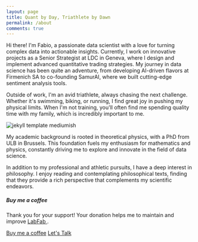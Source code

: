 ```yaml
---
layout: page
title: Quant by Day, Triathlete by Dawn
permalink: /about
comments: true
---
```


<div class="row justify-content-between">
<div class="col-md-8 pr-5">

<p>Hi there! I'm Fabio, a passionate data scientist with a love for turning complex data into actionable insights. Currently, I work on innovative projects as a Senior Strategist at LDC in Geneva, where I design and implement advanced quantitative trading strategies. My journey in data science has been quite an adventure, from developing AI-driven flavors at Firmenich SA to co-founding SamurAI, where we built cutting-edge sentiment analysis tools.

Outside of work, I'm an avid triathlete, always chasing the next challenge. Whether it's swimming, biking, or running, I find great joy in pushing my physical limits. When I'm not training, you'll often find me spending quality time with my family, which is incredibly important to me.</p>

<p class="mb-5"><img class="shadow-lg" src="{{site.baseurl}}/assets/images/souvenir.png" alt="jekyll template mediumish" /></p>

My academic background is rooted in theoretical physics, with a PhD from ULB in Brussels. This foundation fuels my enthusiasm for mathematics and physics, constantly driving me to explore and innovate in the field of data science.

In addition to my professional and athletic pursuits, I have a deep interest in philosophy. I enjoy reading and contemplating philosophical texts, finding that they provide a rich perspective that complements my scientific endeavors.

</div>

<div class="col-md-4">

<div class="sticky-top sticky-top-80">
<h5>Buy me a coffee</h5>

<p>Thank you for your support! Your donation helps me to maintain and improve <a target="_blank" href="https://labfab.io"> LabFab </a>.</p>

<a target="_blank" href="https://www.buymeacoffee.com/QZWRXr8" class="btn btn-danger">Buy me a coffee</a> <a target="_blank" href="https://calendly.com/capela625/30min" class="btn btn-warning">Let's Talk</a>

</div>
</div>
</div>

